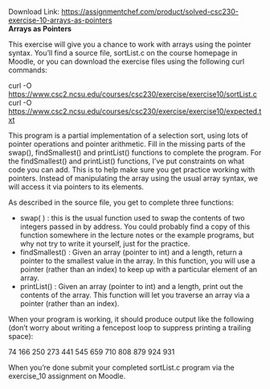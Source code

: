 Download Link: https://assignmentchef.com/product/solved-csc230-exercise-10-arrays-as-pointers
<br>
<strong>Arrays as Pointers</strong>

This exercise will give you a chance to work with arrays using the pointer syntax.  You’ll find a source file, sortList.c on the course homepage in Moodle, or you can download the exercise files using the following curl commands:

curl -O https://www.csc2.ncsu.edu/courses/csc230/exercise/exercise10/sortList.c curl -O https://www.csc2.ncsu.edu/courses/csc230/exercise/exercise10/expected.txt

This program is a partial implementation of a selection sort, using lots of pointer operations and pointer arithmetic.  Fill in the missing parts of the swap(), findSmallest() and printList() functions to complete the program.  For the findSmallest() and printList() functions, I’ve put constraints on what code you can add.  This is to help make sure you get practice working with pointers.  Instead of manipulating the array using the usual array syntax, we will access it via pointers to its elements.

As described in the source file, you get to complete three functions:

<ul>

 <li>swap( ) : this is the usual function used to swap the contents of two integers passed in by address. You could probably find a copy of this function somewhere in the lecture notes or the example programs, but why not try to write it yourself, just for the practice.</li>

 <li>findSmallest() : Given an array (pointer to int) and a length, return a pointer to the smallest value in the array. In this function, you will use a pointer (rather than an index) to keep up with a particular element of an array.</li>

 <li>printList() : Given an array (pointer to int) and a length, print out the contents of the array. This function will let you traverse an array via a pointer (rather than an index).</li>

</ul>

When your program is working, it should produce output like the following (don’t worry about writing a fencepost loop to suppress printing a trailing space):

74 166 250 273 441 545 659 710 808 879 924 931

When you’re done submit your completed sortList.c program via the exercise_10 assignment on Moodle.